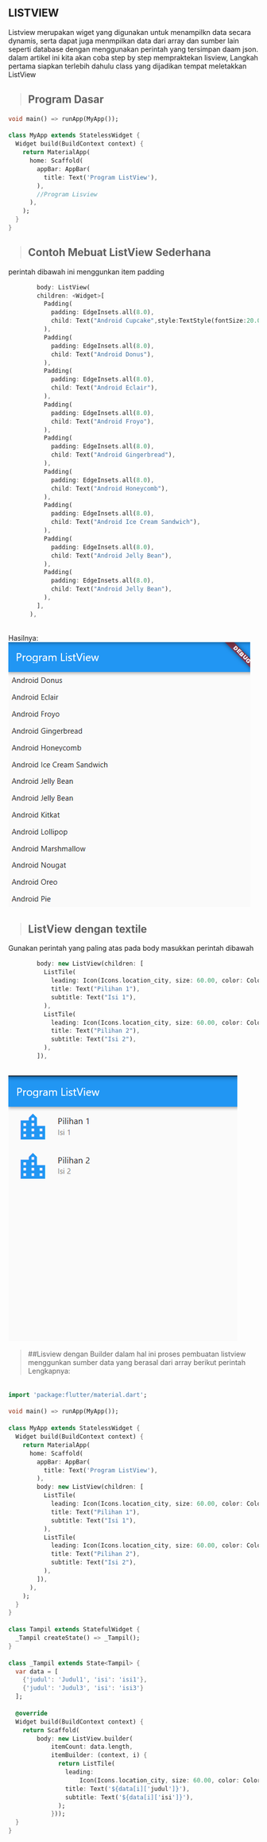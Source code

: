 ## LISTVIEW

Listview merupakan wiget yang digunakan untuk menampilkn data secara dynamis, serta dapat juga menmpilkan data dari array dan sumber lain seperti database dengan menggunakan perintah yang tersimpan daam json.
dalam artikel ini kita akan coba step by step mempraktekan lisview, Langkah pertama siapkan terlebih dahulu class yang dijadikan tempat meletakkan ListView

>## Program Dasar


```dart
void main() => runApp(MyApp());

class MyApp extends StatelessWidget {
  Widget build(BuildContext context) {
    return MaterialApp(
      home: Scaffold(
        appBar: AppBar(
          title: Text('Program ListView'),
        ),
        //Program Lisview
      ),
    );
  }
}

```
> ## Contoh Mebuat ListView Sederhana

perintah dibawah ini menggunkan item padding
```dart
        body: ListView(
        children: <Widget>[
          Padding(
            padding: EdgeInsets.all(8.0),
            child: Text("Android Cupcake",style:TextStyle(fontSize:20.00,)),
          ),
          Padding(
            padding: EdgeInsets.all(8.0),
            child: Text("Android Donus"),
          ),
          Padding(
            padding: EdgeInsets.all(8.0),
            child: Text("Android Eclair"),
          ),
          Padding(
            padding: EdgeInsets.all(8.0),
            child: Text("Android Froyo"),
          ),
          Padding(
            padding: EdgeInsets.all(8.0),
            child: Text("Android Gingerbread"),
          ),
          Padding(
            padding: EdgeInsets.all(8.0),
            child: Text("Android Honeycomb"),
          ),
          Padding(
            padding: EdgeInsets.all(8.0),
            child: Text("Android Ice Cream Sandwich"),
          ),
          Padding(
            padding: EdgeInsets.all(8.0),
            child: Text("Android Jelly Bean"),
          ),
          Padding(
            padding: EdgeInsets.all(8.0),
            child: Text("Android Jelly Bean"),
          ),
        ],
      ),
      
```
Hasilnya:
![image](Hasil1.PNG)
>## ListView dengan textile
Gunakan perintah yang paling atas pada body masukkan perintah dibawah
```dart
        body: new ListView(children: [
          ListTile(
            leading: Icon(Icons.location_city, size: 60.00, color: Colors.blue),
            title: Text("Pilihan 1"),
            subtitle: Text("Isi 1"),
          ),
          ListTile(
            leading: Icon(Icons.location_city, size: 60.00, color: Colors.blue),
            title: Text("Pilihan 2"),
            subtitle: Text("Isi 2"),
          ),
        ]),
        
```
![image](Hasil2.PNG)

>##Lisview dengan Builder
dalam hal ini proses pembuatan listview menggunkan sumber data yang berasal dari array
berikut perintah Lengkapnya:
```dart

import 'package:flutter/material.dart';

void main() => runApp(MyApp());

class MyApp extends StatelessWidget {
  Widget build(BuildContext context) {
    return MaterialApp(
      home: Scaffold(
        appBar: AppBar(
          title: Text('Program ListView'),
        ),
        body: new ListView(children: [
          ListTile(
            leading: Icon(Icons.location_city, size: 60.00, color: Colors.blue),
            title: Text("Pilihan 1"),
            subtitle: Text("Isi 1"),
          ),
          ListTile(
            leading: Icon(Icons.location_city, size: 60.00, color: Colors.blue),
            title: Text("Pilihan 2"),
            subtitle: Text("Isi 2"),
          ),
        ]),
      ),
    );
  }
}

class Tampil extends StatefulWidget {
  _Tampil createState() => _Tampil();
}

class _Tampil extends State<Tampil> {
  var data = [
    {'judul': 'Judul1', 'isi': 'isi1'},
    {'judul': 'Judul3', 'isi': 'isi3'}
  ];

  @override
  Widget build(BuildContext context) {
    return Scaffold(
        body: new ListView.builder(
            itemCount: data.length,
            itemBuilder: (context, i) {
              return ListTile(
                leading:
                    Icon(Icons.location_city, size: 60.00, color: Colors.pink),
                title: Text('${data[i]['judul']}'),
                subtitle: Text('${data[i]['isi']}'),
              );
            }));
  }
}

```

